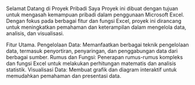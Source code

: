 Selamat Datang di Proyek Pribadi Saya
Proyek ini dibuat dengan tujuan untuk mengasah kemampuan pribadi dalam penggunaan Microsoft Excel. 
Dengan fokus pada berbagai fitur dan fungsi Excel, proyek ini dirancang untuk meningkatkan pemahaman dan keterampilan dalam mengelola data, analisis, dan visualisasi.

Fitur Utama.
Pengelolaan Data: Memanfaatkan berbagai teknik pengelolaan data, termasuk penyortiran, penyaringan, dan penggabungan data dari berbagai sumber.
Rumus dan Fungsi: Penerapan rumus-rumus kompleks dan fungsi Excel untuk melakukan perhitungan matematis dan analisis statistik.
Visualisasi Data: Membuat grafik dan diagram interaktif untuk memudahkan pemahaman dan presentasi data.

